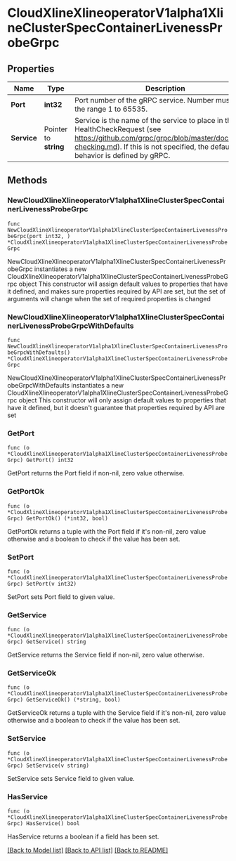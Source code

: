 # CloudXlineXlineoperatorV1alpha1XlineClusterSpecContainerLivenessProbeGrpc

## Properties

Name | Type | Description | Notes
------------ | ------------- | ------------- | -------------
**Port** | **int32** | Port number of the gRPC service. Number must be in the range 1 to 65535. | 
**Service** | Pointer to **string** | Service is the name of the service to place in the gRPC HealthCheckRequest (see https://github.com/grpc/grpc/blob/master/doc/health-checking.md).  If this is not specified, the default behavior is defined by gRPC. | [optional] 

## Methods

### NewCloudXlineXlineoperatorV1alpha1XlineClusterSpecContainerLivenessProbeGrpc

`func NewCloudXlineXlineoperatorV1alpha1XlineClusterSpecContainerLivenessProbeGrpc(port int32, ) *CloudXlineXlineoperatorV1alpha1XlineClusterSpecContainerLivenessProbeGrpc`

NewCloudXlineXlineoperatorV1alpha1XlineClusterSpecContainerLivenessProbeGrpc instantiates a new CloudXlineXlineoperatorV1alpha1XlineClusterSpecContainerLivenessProbeGrpc object
This constructor will assign default values to properties that have it defined,
and makes sure properties required by API are set, but the set of arguments
will change when the set of required properties is changed

### NewCloudXlineXlineoperatorV1alpha1XlineClusterSpecContainerLivenessProbeGrpcWithDefaults

`func NewCloudXlineXlineoperatorV1alpha1XlineClusterSpecContainerLivenessProbeGrpcWithDefaults() *CloudXlineXlineoperatorV1alpha1XlineClusterSpecContainerLivenessProbeGrpc`

NewCloudXlineXlineoperatorV1alpha1XlineClusterSpecContainerLivenessProbeGrpcWithDefaults instantiates a new CloudXlineXlineoperatorV1alpha1XlineClusterSpecContainerLivenessProbeGrpc object
This constructor will only assign default values to properties that have it defined,
but it doesn't guarantee that properties required by API are set

### GetPort

`func (o *CloudXlineXlineoperatorV1alpha1XlineClusterSpecContainerLivenessProbeGrpc) GetPort() int32`

GetPort returns the Port field if non-nil, zero value otherwise.

### GetPortOk

`func (o *CloudXlineXlineoperatorV1alpha1XlineClusterSpecContainerLivenessProbeGrpc) GetPortOk() (*int32, bool)`

GetPortOk returns a tuple with the Port field if it's non-nil, zero value otherwise
and a boolean to check if the value has been set.

### SetPort

`func (o *CloudXlineXlineoperatorV1alpha1XlineClusterSpecContainerLivenessProbeGrpc) SetPort(v int32)`

SetPort sets Port field to given value.


### GetService

`func (o *CloudXlineXlineoperatorV1alpha1XlineClusterSpecContainerLivenessProbeGrpc) GetService() string`

GetService returns the Service field if non-nil, zero value otherwise.

### GetServiceOk

`func (o *CloudXlineXlineoperatorV1alpha1XlineClusterSpecContainerLivenessProbeGrpc) GetServiceOk() (*string, bool)`

GetServiceOk returns a tuple with the Service field if it's non-nil, zero value otherwise
and a boolean to check if the value has been set.

### SetService

`func (o *CloudXlineXlineoperatorV1alpha1XlineClusterSpecContainerLivenessProbeGrpc) SetService(v string)`

SetService sets Service field to given value.

### HasService

`func (o *CloudXlineXlineoperatorV1alpha1XlineClusterSpecContainerLivenessProbeGrpc) HasService() bool`

HasService returns a boolean if a field has been set.


[[Back to Model list]](../README.md#documentation-for-models) [[Back to API list]](../README.md#documentation-for-api-endpoints) [[Back to README]](../README.md)


